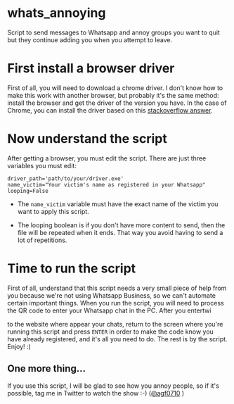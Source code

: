 # whats_annoying
Script to send messages to Whatsapp and annoy groups you want to quit but they continue adding you when you attempt to leave.

# First install a browser driver

First of all, you will need to download a chrome driver. I don't know how to make 
this work with another browser, but probably it's the same method: install the 
browser and get the driver of the version you have. In the case of Chrome, you can install
the driver based on this [stackoverflow answer](https://stackoverflow.com/questions/41133391/which-chromedriver-version-is-compatible-with-which-chrome-browser-version).

# Now understand the script

After getting a browser, you must edit the script. There are just three variables you must edit:

    driver_path='path/to/your/driver.exe'
    name_victim="Your victim's name as registered in your Whatsapp"
    looping=False

* The `name_victim` variable must have the exact name of the victim you want to apply this script.

* The looping boolean is if you don't have more content to send, then the file will be repeated when
it ends. That way you avoid having to send a lot of repetitions. 


# Time to run the script

First of all, understand that this script needs a very small piece of help from you because we're 
not using Whatsapp Business, so we can't automate certain important things. When you run the 
script, you will need to process the QR code to enter your Whatsapp chat in the PC. After you entertwi

to the website where appear your chats, return to the screen where you're running this script and
press `ENTER` in order to make the code know you have already registered, and it's all you need to 
do. The rest is by the script. Enjoy! :)

## One more thing...

If you use this script, I will be glad to see how you annoy people, so if it's possible, tag me in
 Twitter to watch the show :-) ([@agf0710](https://twitter.com/agf0710) )